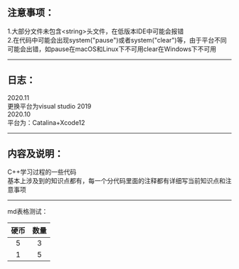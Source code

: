 注意事项： 
--- 
1.大部分文件未包含&lt;string&gt;头文件，在低版本IDE中可能会报错  
2.在代码中可能会出现system("pause")或者system("clear")等，由于平台不同可能会出错，如pause在macOS和Linux下不可用clear在Windows下不可用  

-----------------------------------  
日志：  
---
2020.11  
更换平台为visual studio 2019  
2020.10  
平台为：Catalina+Xcode12  
  
-----------------------------------
内容及说明：  
---
C++学习过程的一些代码  
基本上涉及到的知识点都有，每一个分代码里面的注释都有详细写当前知识点和注意事项  
 
-----------------------------------  

md表格测试：  

硬币 | 数量  
:---: | :---:
5|3
1|5